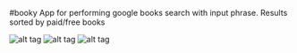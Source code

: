 #booky
App for performing google books search with input phrase. Results sorted by paid/free books 

![alt tag](https://github.com/Recloco/booky/blob/master/home.png)
![alt tag](https://github.com/Recloco/booky/blob/master/list_book.png)
![alt tag](https://github.com/Recloco/booky/blob/master/detail.png)
